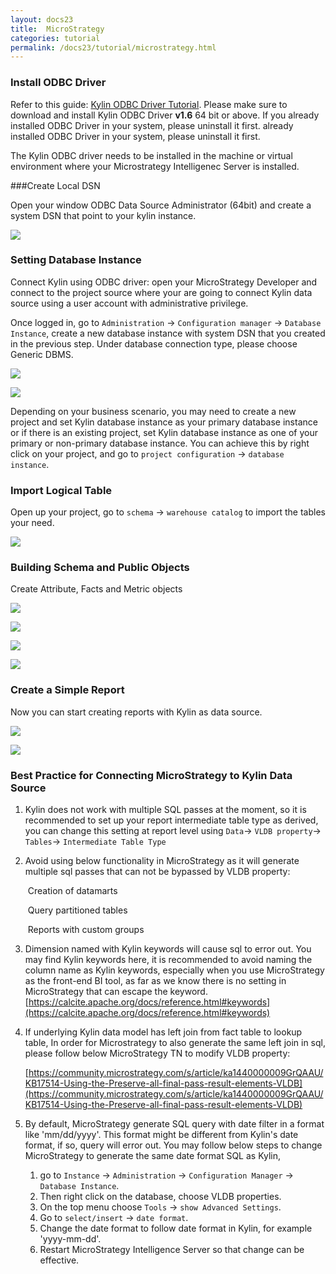 ```yaml
---
layout: docs23
title:  MicroStrategy
categories: tutorial
permalink: /docs23/tutorial/microstrategy.html
---
```


### Install ODBC Driver

Refer to this guide: [Kylin ODBC Driver Tutorial](./odbc.html).
Please make sure to download and install Kylin ODBC Driver __v1.6__ 64 bit or above. If you already installed ODBC Driver in your system, please uninstall it first. already installed ODBC Driver in your system, please uninstall it first.  

The Kylin ODBC driver needs to be installed in the machine or virtual environment where your Microstrategy Intelligenec Server is installed. 

###Create Local DSN

Open your window ODBC Data Source Administrator (64bit) and create a system DSN that point to your kylin instance. 

![](/images/tutorial/2.1/MicroStrategy/0.png)

### Setting Database Instance

Connect Kylin using ODBC driver: open your MicroStrategy Developer and connect to the project source where your are going to connect Kylin data source using a user account with administrative privilege. 

Once logged in, go to `Administration` -> `Configuration manager` -> `Database Instance`, create a new database instance with system DSN that you created in the previous step. Under database connection type, please choose Generic DBMS.

![](/images/tutorial/2.1/MicroStrategy/2.png)

![](/images/tutorial/2.1/MicroStrategy/1.png)

Depending on your business scenario, you may need to create a new project and set Kylin database instance as your primary database instance or if there is an existing project, set Kylin database instance as one of your primary or non-primary database instance. You can achieve this by right click on your project, and go to `project configuration` -> `database instance`. 

### Import Logical Table

Open up your project, go to `schema` -> `warehouse catalog` to import the tables your need. 

![](/images/tutorial/2.1/MicroStrategy/4.png)

### Building Schema and Public Objects

Create Attribute, Facts and Metric objects

![](/images/tutorial/2.1/MicroStrategy/5.png)

![](/images/tutorial/2.1/MicroStrategy/6.png)

![](/images/tutorial/2.1/MicroStrategy/7.png)

![](/images/tutorial/2.1/MicroStrategy/8.png)

### Create a Simple Report

Now you can start creating reports with Kylin as data source.

![](/images/tutorial/2.1/MicroStrategy/9.png)

![](/images/tutorial/2.1/MicroStrategy/10.png)

### Best Practice for Connecting MicroStrategy to Kylin Data Source

1. Kylin does not work with multiple SQL passes at the moment, so it is recommended to set up your report intermediate table type as derived, you can change this setting at report level using `Data`-> `VLDB property`-> `Tables`-> `Intermediate Table Type`

2. Avoid using below functionality in MicroStrategy as it will generate multiple sql passes that can not be bypassed by VLDB property:

   ​	Creation of datamarts

   ​	Query partitioned tables

   ​	Reports with custom groups

3. Dimension named with Kylin keywords will cause sql to error out. You may find Kylin keywords here, it is recommended to avoid naming the column name as Kylin keywords, especially when you use MicroStrategy as the front-end BI tool, as far as we know there is no setting in MicroStrategy that can escape the keyword.  [https://calcite.apache.org/docs/reference.html#keywords](https://calcite.apache.org/docs/reference.html#keywords)

4. If underlying Kylin data model has left join from fact table to lookup table, In order for Microstrategy to also generate the same left join in sql, please follow below MicroStrategy TN to modify VLDB property:

   [https://community.microstrategy.com/s/article/ka1440000009GrQAAU/KB17514-Using-the-Preserve-all-final-pass-result-elements-VLDB](https://community.microstrategy.com/s/article/ka1440000009GrQAAU/KB17514-Using-the-Preserve-all-final-pass-result-elements-VLDB)

5. By default, MicroStrategy generate SQL query with date filter in a format like 'mm/dd/yyyy'. This format might be different from Kylin's date format, if so, query will error out. You may follow below steps to change MicroStrategy to generate the same date format SQL as Kylin,  

   1. go to `Instance` -> `Administration` -> `Configuration Manager` -> `Database Instance`. 
   2. Then right click on the database, choose VLDB properties. 
   3. On the top menu choose `Tools` -> `show Advanced Settings`.
   4. Go to `select/insert` -> `date format`.
   5. Change the date format to follow date format in Kylin, for example 'yyyy-mm-dd'.
   6. Restart MicroStrategy Intelligence Server so that change can be effective. 
